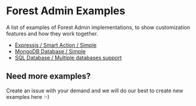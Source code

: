 # Forest Admin Examples
A list of examples of Forest Admin implementations, to show customization features and how they work together.

- [Expressjs / Smart Action / Simple](/expressjs/smart-action/simple)
- [MongoDB Database / Simple](/expressjs/mongodb-database/simple)
- [SQL Database / Multiple databases support](/expressjs/sql-database/multiple-databases)

## Need more examples?

Create an issue with your demand and we will do our best to create new examples here :-)
